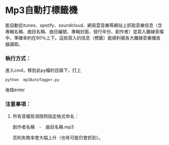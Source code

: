 # Mp3自動打標籤機

能自動從itunes、spotify、soundcloud、網易雲音樂等網站上抓取音樂信息（含專輯名稱、曲目名稱、曲目編號、專輯封面、發行年份、創作者）並寫入離線音檔中，準確率約在80％上下。這些寫入的信息（標籤）能順利被各大離線音樂播放器讀取。

### 執行方式：

進入cmd，移到此py檔的目錄下，打上

```
python  mp3AutoTagger.py
```

後按enter

### 注意事項：

1. 所有音檔皆須按照指定格式命名：

   創作者名稱　-　曲目名稱.mp3

   否則失敗率會大幅上升（也有可能仍會抓到）。

